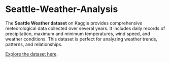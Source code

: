 # Seattle-Weather-Analysis

The **Seattle Weather dataset** on Kaggle provides comprehensive meteorological data collected over several years. It includes daily records of precipitation, maximum and minimum temperatures, wind speed, and weather conditions. This dataset is perfect for analyzing weather trends, patterns, and relationships. 

[Explore the dataset here](https://www.kaggle.com/datasets/ananthr1/weather-prediction/data).
